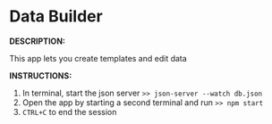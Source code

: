 
# Data Builder

**DESCRIPTION:**

This app lets you create templates and edit data


**INSTRUCTIONS:**
1. In terminal, start the json server `>> json-server --watch db.json`
2. Open the app by starting a second terminal and run `>> npm start`
3. `CTRL+C` to end the session






